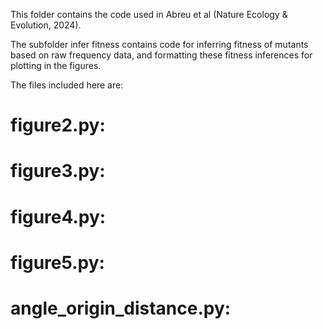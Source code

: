 This folder contains the code used in Abreu et al (Nature Ecology & Evolution, 2024).

The subfolder infer fitness contains code for inferring fitness of mutants based on raw frequency data, and formatting these fitness inferences for plotting in the figures.

The files included here are:

# figure2.py:

# figure3.py:

# figure4.py:

# figure5.py:

# angle_origin_distance.py:
